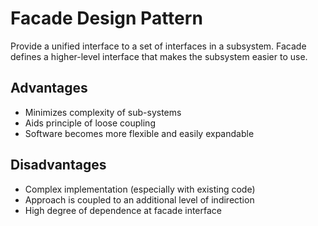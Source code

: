 # Facade Design Pattern

Provide a unified interface to a set of interfaces in a subsystem. Facade defines a higher-level interface that makes the subsystem easier to use.

## Advantages

- Minimizes complexity of sub-systems
- Aids principle of loose coupling
- Software becomes more flexible and easily expandable

## Disadvantages

- Complex implementation (especially with existing code)
- Approach is coupled to an additional level of indirection
- High degree of dependence at facade interface